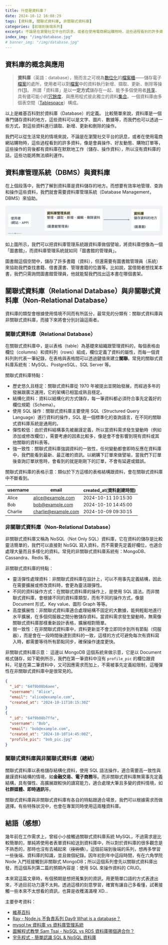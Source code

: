 ```yaml
---
title: 什麼是資料庫？
date: 2024-10-12 16:08:29
tags: [資料庫, 關聯式資料庫, 非關聯式資料庫]
categories: [前端到後端系列]
excerpt: 不論是在瀏覽社交平台的訊息，或者在使用電商網站購物時，這些過程看到的許多資料，像是會員操作、好友動態、購物訂單等，這些操作的背後都有資料庫在默默地工作...
index_img: "/img/database.jpg"
# banner_img: "/img/database.jpg"
---
```


## 資料庫的概念與應用

> **資料庫**（英語：database），簡而言之可視為[數位化](https://zh.wikipedia.org/wiki/%E6%95%B0%E5%AD%97%E5%8C%96)的[檔案櫃](https://zh.wikipedia.org/wiki/%E6%A1%A3%E6%A1%88%E6%9F%9C)——儲存電子[檔案](https://zh.wikipedia.org/wiki/%E6%AA%94%E6%A1%88)的處所，使用者可以對[檔案](https://zh.wikipedia.org/wiki/%E6%AA%94%E6%A1%88)中的資料執行新增、擷取、更新、刪除等操作[[1]](https://zh.wikipedia.org/zh-tw/%E6%95%B0%E6%8D%AE%E5%BA%93#cite_note-1)。
> 所謂「資料庫」是以**一定方式**儲存在一起、能予多個使用者[共享](https://zh.wikipedia.org/wiki/%E5%85%B1%E4%BA%AB)、具有儘可能小的[冗餘度](https://zh.wikipedia.org/wiki/%E6%95%B0%E6%8D%AE%E5%86%97%E4%BD%99)、與應用程式彼此獨立的資料[集合](<https://zh.wikipedia.org/wiki/%E9%9B%86%E5%90%88_(%E8%AE%A1%E7%AE%97%E6%9C%BA%E7%A7%91%E5%AD%A6)>)。一個資料庫由多個表空間（[Tablespace](https://zh.wikipedia.org/wiki/Tablespace)）構成。

以上是維基百科對於資料庫（Database）的定義。
比較簡單來說，資料庫是一個專門儲存資料的地方，這些資料可以是文字、圖片、數據等，而我們也可以透過一些方式，對這些資料進行讀取、新增、更新和刪除的操作。

我們可以從生活常見的情境來說，不論是在瀏覽社交平台的訊息，或者在使用電商網站購物時，這些過程看到的許多資料，像是會員操作、好友動態、購物訂單等，這些操作的背後都有資料庫在默默地工作（儲存、操作資料），所以沒有資料庫的話，這些功能將無法順利運作。

## 資料庫管理系統（DBMS）與資料庫

在上個段落中，我們了解到資料庫是資料儲存的地方。而想要有效率地管理、查詢和操作這些資料，我們就會需要資料庫管理系統（Database Management，DBMS）來協助。

![資料庫管理系統(DBMS)與資料庫譬喻](/img/what-database-1.png)

如上圖所示，我們可以把資料庫管理系統跟資料庫做個譬喻，將資料庫想像為一個「圖書館」，而資料庫管理系統就如同「圖書館的管理員」。

圖書館這個空間中，儲存了許多書籍（資料），但還需要有圖書館管理員（系統）來協助我們查找書籍、借書還書、管理書籍的位置等。比如說，當借閱者想找某本書，我們只需詢問圖書館管理員，他就能幫我們找出這本書在哪個書架。

## 關聯式資料庫（Relational Database）與非關聯式資料庫（Non-Relational Database）

資料庫的類型會根據使用情境不同而有所區分，最常見的分類有：關聯式資料庫與非關聯式資料庫，而接下來將會分別討論這兩者。

### 關聯式資料庫（Relational Database）

在關聯式資料庫中，是以表格（table）為基礎來組織跟管理資料的，每個表格由欄位（columns）和資料列（rows）組成，欄位定義了資料的屬性，而每一個資料列則代表一筆紀錄，在表格與表格間可以透過鍵值來建立**關聯**。常見的關聯式資料庫系統有：MySQL、PostgreSQL、SQL Server 等。

關聯式資料庫特點：

- 歷史悠久且穩定：關聯式資料庫從 1970 年被提出並開始發展，而經過多年的發展跟廣泛運用，它的架構已相當成熟且穩定。
- 結構化資料：資料以結構化的方式儲存，每一筆資料都必須符合事先定義好的欄位規範（Schema）。
- 使用 SQL 操作：關聯式資料庫主要使用 SQL（Structured Query Language）進行資料的操作，SQL 是一個標準化的查詢語言，在不同的關聯式資料庫系統是通用的。
- 彈性較低：由於資料結構事先被嚴謹定義，所以當資料需求發生變動時（例如添加或修改欄位），需要考慮的因素比較多，像是會不會影響到現有資料或其他關聯的資料表等。
- 強一致性：關聯式資料庫強調資料的一致性，任何變動都會即時反應在資料庫中，我們能看到最新、最正確的資訊。以網購下訂單來做譬喻，當我們下訂單後查詢訂單狀態時，會看到的就是剛剛下的訂單，不會有延遲或錯誤。

關聯式資料庫的表格示意：類似於下方這樣的表格結構跟資料，會在關聯式資料庫中不斷看到。

| username | email               | created_at(資料創建時間) |
| -------- | ------------------- | ------------------------ |
| Alice    | alice@example.com   | 2024-10-11 10:15:30      |
| Bob      | bob@example.com     | 2024-10-10 14:45:00      |
| Charlie  | charlie@example.com | 2024-10-09 09:30:15      |

### 非關聯式資料庫（Non-Relational Database）

非關聯式資料庫又稱為 NoSQL（Not Only SQL）資料庫，它在資料的儲存是比較靈活簡單的，我們可以直接對 NoSQL 寫入資料，而不需要先定義好欄位，也適合處理大量而且多樣化的資料。常見的非關聯式資料庫系統有：MongoDB、Cassandra、Redis 等。

非關聯式資料庫的特點：

- 靈活彈性處理資料：非關聯式資料庫在設計上，可以不用事先定義結構，因此在需要擴展或修改資料時，會更為靈活跟彈性。
- 不同的資料操作方式：在關聯式資料庫的操作上，是使用 SQL 語法。而非關聯式資料庫，會根據不同的資料庫類型，而有不同的操作方式，像是 Document 形式、Key value、圖形 Graph 等等。
- 高度擴展性：非關聯式資料庫適合處理結構不固定的大數據，能夠輕鬆地進行水平擴展，在多個伺服器之間分散儲存資料。當資料需求發生變動時，無需像關聯式資料庫那樣重新設計表格，擴展相對簡單。
- 弱一致性：在非關聯式資料庫中，資料更新並不會立即同步到所有節點（伺服器），而是會在一段時間後達到資料的一致，這樣的方式可避免每次有資料寫入時，都需要等待所有節點同步，確保操作速度更快。

非關聯式資料庫示意：
這邊以 MongoDB 這個系統來做示意，它是以 Document 格式儲存，如下範例所示，我們在第一筆資料中沒有 `profile_pic` 的欄位跟資料，可是在第二筆資料中，又可因應需求而加上，不需被事先定義給限制，這種彈性在非關聯式資料庫中是很常見的。

```json
{
  "_id": "64f9b08b6aee",
  "username": "Alice",
  "email": "alice@example.com",
  "created_at": "2024-10-11T10:15:30Z"
}
{
  "_id": "64f9b08b7ffe",
  "username": "Bob",
  "email": "bob@example.com",
  "created_at": "2024-10-10T14:45:00Z",
  "profile_pic": "bob_pic.jpg"
}

```

### 關聯式資料庫與非關聯式資料庫（總結）

關聯式資料庫以表格儲存結構化資料，使用 SQL 語法操作，適合需要高一致性與嚴謹資料結構的情境，如**金融交易、電子商務**等。而非關聯式資料庫無需事先定義結構，具有彈性、高擴展跟較快的讀寫能力，適合處理大筆且多變的資料情境，如**社群媒體、即時通訊**等。

關聯式資料庫與非關聯式資料庫有各自的特點跟適合場景，我們可以根據需求而做選擇。有些特殊狀況中，也會在專案同時使用這兩種資料庫。

## 結語（感想）

幾年前在工作需求上，曾經小小接觸過關聯式資料庫系統 MySQL，不過需求是比較簡單的，單純將使用者表單資料給送到資料庫中，所以對於資料庫的很多觀念是不熟悉的，那時也沒有去補起來（~~技術債~~）。這個前端到後端的系列，想再多學習一些後端、資料庫的知識，並且做個紀錄。因年初到年中這段時間，有在六角學院 Node 入門班接觸到非關聯式 MongoDB；所以這個系列會先以關聯式資料庫出發，而這個系列第二篇的預期內容是：使用 SQL 來操作資料的 CRUD。

本來寫這篇文章時，有個預期是想把蒐集到的資訊，用更簡單口語的方式表達出來，不過目前功力還不太夠。透過這樣的刻意學習，確實有讓自己多看懂，試著接觸一些本來不太想看的資訊，也算是收穫滿滿哩 XD...

主要參考資料：

- [維基百科](https://zh.wikipedia.org/zh-tw/%E6%95%B0%E6%8D%AE%E5%BA%93)
- [Ray - Node.js 不負責系列 Day9 What is a database？](https://ithelp.ithome.com.tw/m/articles/10318313)
- [mysql.tw 資料庫 vs 資料庫管理系統](https://arc.net/l/quote/zxcgbzcm)
- [圖解程式教學 Sam Tsai - NoSQL vs RDS 資料庫哪個適合你？](https://www.youtube.com/watch?v=S8AiU1GZByE&ab_channel=%E5%9C%96%E8%A7%A3%E7%A8%8B%E5%BC%8F%E6%95%99%E5%AD%B8SamTsai)
- [宇先程式 - 簡單認識 SQL & NoSQL 資料庫](https://www.youtube.com/watch?v=AbDh-ky8pbk&ab_channel=%E5%AE%87%E5%85%88%E7%A8%8B%E5%BC%8F)

